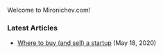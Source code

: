 Welcome to Mironichev.com! 

### Latest Articles

- [Where to buy (and sell) a startup](where-to-buy-a-startup) (May 18, 2020)
